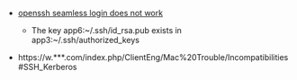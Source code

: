  - [openssh seamless login does not work](http://stackoverflow.com/questions/36852448/openssh-seamless-login-does-not-work)
    - The key app6:~/.ssh/id_rsa.pub exists in app3:~/.ssh/authorized_keys
    
 - https://w.***.com/index.php/ClientEng/Mac%20Trouble/Incompatibilities#SSH_Kerberos
